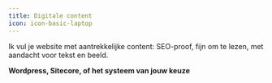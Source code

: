 ```yaml
---
title: Digitale content
icon: icon-basic-laptop
---
```


Ik vul je website met aantrekkelijke content: SEO-proof, fijn om te lezen, met aandacht voor tekst en beeld.

**Wordpress, Sitecore, of het systeem van jouw keuze**